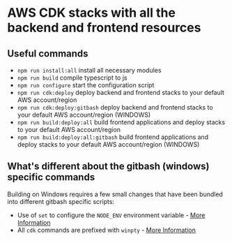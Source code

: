 # AWS CDK stacks with all the backend and frontend resources

## Useful commands

 * `npm run install:all`                 install all necessary modules
 * `npm run build`                       compile typescript to js
 * `npm run configure`                   start the configuration script
 * `npm run cdk:deploy`                  deploy backend and frontend stacks to your default AWS account/region
 * `npm run cdk:deploy:gitbash`          deploy backend and frontend stacks to your default AWS account/region (WINDOWS)
 * `npm run build:deploy:all`            build frontend applications and deploy stacks to your default AWS account/region
 * `npm run build:deploy:all:gitbash`    build frontend applications and deploy stacks to your default AWS account/region (WINDOWS) 

 ## What's different about the gitbash (windows) specific commands
 Building on Windows requires a few small changes that have been bundled into different gitbash specific scripts:
 * Use of `set` to configure the `NODE_ENV` environment variable - [More Information](https://stackoverflow.com/a/9250168)
 * All `cdk` commands are prefixed with `winpty` - [More Information](https://github.com/git-for-windows/git/wiki/FAQ#some-native-console-programs-dont-work-when-run-from-git-bash-how-to-fix-it)
